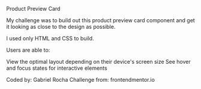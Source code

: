 Product Preview Card

My challenge was to build out this product preview card component and get it looking as close to the design as possible.

I used only HTML and CSS to build.

Users are able to:

View the optimal layout depending on their device's screen size
See hover and focus states for interactive elements

Coded by: Gabriel Rocha
Challenge from: frontendmentor.io